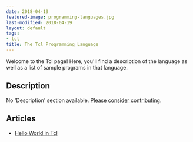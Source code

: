 ```yaml
---
date: 2018-04-19
featured-image: programming-languages.jpg
last-modified: 2018-04-19
layout: default
tags:
- tcl
title: The Tcl Programming Language
---
```


Welcome to the Tcl page! Here, you'll find a description of the language as well as a list of sample programs in that language.

## Description

No 'Description' section available. [Please consider contributing](https://github.com/TheRenegadeCoder/sample-programs-website).

## Articles

- [Hello World in Tcl](https://sampleprograms.io/projects/hello-world/tcl)